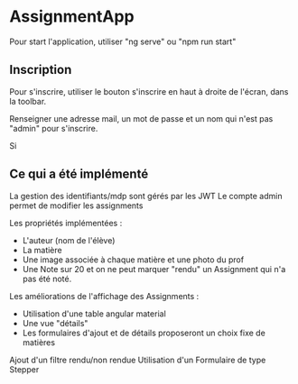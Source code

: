 # AssignmentApp

Pour start l'application, utiliser "ng serve" ou "npm run start"

## Inscription

Pour s'inscrire, utiliser le bouton s'inscrire en haut à droite de l'écran, dans la toolbar.

Renseigner une adresse mail, un mot de passe et un nom qui n'est pas "admin" pour s'inscrire.

Si 

## Ce qui a été implémenté

La gestion des identifiants/mdp sont gérés par les JWT
Le compte admin permet de modifier les assignments

Les propriétés implémentées :
- L'auteur (nom de l'élève)
- La matière
- Une image associée à chaque matière et une photo du prof
- Une Note sur 20 et on ne peut marquer "rendu" un Assignment qui n'a pas été noté.

Les améliorations de l'affichage des Assignments :
- Utilisation d'une table angular material
- Une vue "détails" 
- Les formulaires d'ajout et de détails proposeront un choix fixe de matières

Ajout d'un filtre rendu/non rendue 
Utilisation d'un Formulaire de type Stepper

